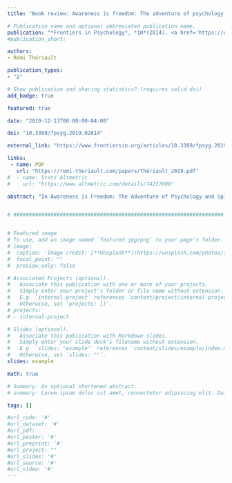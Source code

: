```yaml
---
title: "Book review: Awareness is freedom: The adventure of psychology and spirituality"

# Publication name and optional abbreviated publication name.
publication: "*Frontiers in Psychology*, *10*(2814). <a href='https://doi.org/10.3389/fpsyg.2019.02814' target='_blank' rel='noopener noreferrer'>doi.org/10.3389/fpsyg.2019.02814</a>"
#publication_short: 

authors:
- Rémi Thériault

publication_types:
- "2"

# Show publication and sharing statistics? (requires valid doi)
add_badge: true

featured: true

date: "2019-12-13T00:00:00-04:00"

doi: "10.3389/fpsyg.2019.02814"

external_link: "https://www.frontiersin.org/articles/10.3389/fpsyg.2019.02814/full"

links: 
 - name: PDF
   url: "https://remi-theriault.com/papers/Thériault_2019.pdf"
#  - name: Stats Altmetric
#    url: "https://www.altmetric.com/details/74237696"

abstract: "In Awareness is Freedom: The Adventure of Psychology and Spirituality, Ivtzan (2015) bridges the gap between these two traditions by arguing convincingly that they are not merely compatible, but complementary. The back-cover states that its purpose is “to support readers in their personal journey of self-growth,” placing it squarely in the self-help genre. For Ivtzan, some aspects of our psychological functioning often imprison us, but meditation can help us develop the ability to remain in a state of awareness, which he considers the key to authentic freedom. The book targets a lay audience, as it covers empirical research sparingly and at times seems to rely on the personal views of the author. When Ivtzan does venture into established spiritual discourses, he borrows notions and practices primarily from Buddhism and Yoga, necessarily leaving out other traditions. Unique exercises and psychological tests accompany each of eight lessons."


# ####################################################################


# Featured image
# To use, add an image named `featured.jpg/png` to your page's folder. 
# image:
#  caption: 'Image credit: [**Unsplash**](https://unsplash.com/photos/s9CC2SKySJM)'
#  focal_point: ""
#  preview_only: false

# Associated Projects (optional).
#   Associate this publication with one or more of your projects.
#   Simply enter your project's folder or file name without extension.
#   E.g. `internal-project` references `content/project/internal-project/index.md`.
#   Otherwise, set `projects: []`.
# projects:
# - internal-project

# Slides (optional).
#   Associate this publication with Markdown slides.
#   Simply enter your slide deck's filename without extension.
#   E.g. `slides: "example"` references `content/slides/example/index.md`.
#   Otherwise, set `slides: ""`.
slides: example

math: true

# Summary. An optional shortened abstract.
# summary: Lorem ipsum dolor sit amet, consectetur adipiscing elit. Duis posuere tellus ac convallis placerat. Proin tincidunt magna sed ex sollicitudin condimentum.

tags: []

#url_code: '#'
#url_dataset: '#'
#url_pdf: 
#url_poster: '#'
#url_preprint: '#'
#url_project: ""
#url_slides: '#'
#url_source: '#'
#url_video: '#'
---
```

